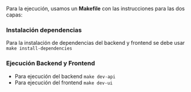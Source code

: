 Para la ejecución, usamos un **Makefile** con las instrucciones para las dos capas:

### Instalación dependencias

Para la instalación de dependencias del backend y frontend se debe usar `make install-dependencies`

### Ejecución Backend y Frontend

* Para ejecución del backend `make dev-api`
* Para ejecución del frontend `make dev-ui`